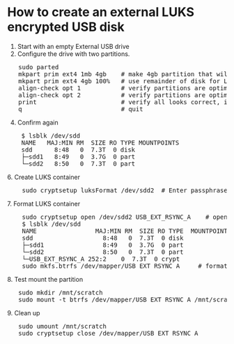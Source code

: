 # How to create an external LUKS encrypted USB disk

1. Start with an empty External USB drive
2. Configure the drive with two partitions.
<pre>
   sudo parted
   mkpart prim ext4 1mb 4gb    # make 4gb partition that will not be encrypted
   mkpart prim ext4 4gb 100%   # use remainder of disk for LUKS partition
   align-check opt 1           # verify partitions are optimally aligned
   align-check opt 2           # verify partitions are optimally aligned
   print                       # verify all looks correct, including disk = GPT
   q                           # quit
</pre>
4. Confirm again
   <pre>
    $ lsblk /dev/sdd
    NAME   MAJ:MIN RM  SIZE RO TYPE MOUNTPOINTS
    sdd      8:48   0  7.3T  0 disk
    ├─sdd1   8:49   0  3.7G  0 part
    └─sdd2   8:50   0  7.3T  0 part
</pre>
6. Create LUKS container
<pre>
    sudo cryptsetup luksFormat /dev/sdd2  # Enter passphrase when requested
</pre>
7. Format LUKS container
<pre>
    sudo cryptsetup open /dev/sdd2 USB_EXT_RSYNC_A    # open the partition and assign label = USB_EXT_RSYNC_A
    $ lsblk /dev/sdd
    NAME                MAJ:MIN RM  SIZE RO TYPE  MOUNTPOINTS
    sdd                   8:48   0  7.3T  0 disk
    ├─sdd1                8:49   0  3.7G  0 part
    └─sdd2                8:50   0  7.3T  0 part
    └─USB_EXT_RSYNC_A 252:2    0  7.3T  0 crypt
    sudo mkfs.btrfs /dev/mapper/USB_EXT_RSYNC_A     # format the partition using BRTFS
</pre>
8. Test mount the partition
<pre>
   sudo mkdir /mnt/scratch
   sudo mount -t btrfs /dev/mapper/USB_EXT_RSYNC_A /mnt/scratch 
</pre>        
9. Clean up
<pre>
   sudo umount /mnt/scratch
   sudo cryptsetup close /dev/mapper/USB_EXT_RSYNC_A
</pre>
   
